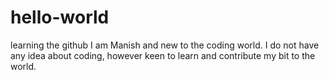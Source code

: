 # hello-world
learning the github
I am Manish and new to the coding world. I do not have any idea about coding, however keen to learn and contribute my bit to the world.
